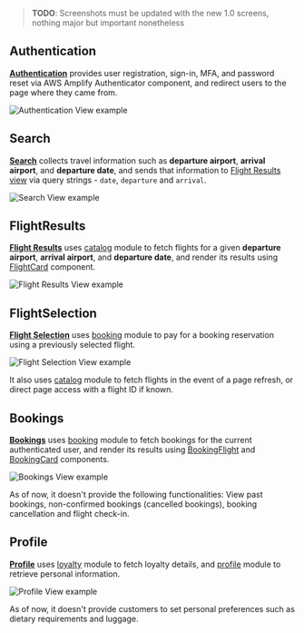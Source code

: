 > **TODO**: Screenshots must be updated with the new 1.0 screens, nothing major but important nonetheless

## Authentication

**[Authentication](./views/Authentication.vue)** provides user registration, sign-in, MFA, and password reset via AWS Amplify Authenticator component, and redirect users to the page where they came from.

![Authentication View example](../../../media/frontend_views_authentication.png)

## Search

**[Search](./views/FlightResults.vue)** collects travel information such as **departure airport**, **arrival airport**, and **departure date**, and sends that information to [Flight Results view](#FlightResults) via query strings - `date`, `departure` and `arrival`.

![Search View example](../../../media/frontend_views_search.png)

## FlightResults

**[Flight Results](./views/FlightResults.vue)** uses [catalog](./store/catalog/README.md) module to fetch flights for a given **departure airport**, **arrival airport**, and **departure date**, and render its results using [FlightCard](./components/FlightCard.vue) component.

![Flight Results View example](../../../media/frontend_views_flight_results.png)

## FlightSelection

**[Flight Selection](./views/FlightSelection.vue)** uses [booking](./store/booking/README.md) module to pay for a booking reservation using a previously selected flight.

![Flight Selection View example](../../../media/frontend_views_flight_selection.png)

It also uses [catalog](./store/catalog/README.md) module to fetch flights in the event of a page refresh, or direct page access with a flight ID if known.

## Bookings

**[Bookings](./views/Bookings.vue)** uses [booking](./store/booking/README.md) module to fetch bookings for the current authenticated user, and render its results using [BookingFlight](./components/BookingFlight.vue) and [BookingCard](./components/BookingCard.vue) components. 

![Bookings View example](../../../media/frontend_views_bookings.png)

As of now, it doesn't provide the following functionalities: View past bookings, non-confirmed bookings (cancelled bookings), booking cancellation and flight check-in.

## Profile

**[Profile](./views/Profile.vue)** uses [loyalty](./store/loyalty/README.md) module to fetch loyalty details, and 
[profile](./store/profile/README.md) module to retrieve personal information.

![Profile View example](../../../media/frontend_views_profile.png)

As of now, it doesn't provide customers to set personal preferences such as dietary requirements and luggage.